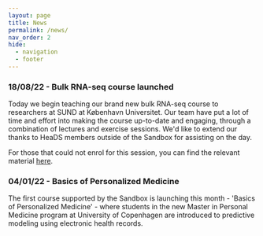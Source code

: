 ```yaml
---
layout: page
title: News
permalink: /news/
nav_order: 2
hide:
  - navigation
  - footer
---
```


### 18/08/22 - Bulk RNA-seq course launched 

Today we begin teaching our brand new bulk RNA-seq course to researchers at SUND at København Universitet. 
Our team have put a lot of time and effort into making the course up-to-date and engaging, through a 
combination of lectures and exercise sessions. We'd like to extend our thanks to HeaDS members outside 
of the Sandbox for assisting on the day. 

For those that could not enrol for this session, you can find the relevant material [here](https://hds-sandbox.github.io/bulk_RNAseq_course/).

### 04/01/22 - Basics of Personalized Medicine

The first course supported by the Sandbox is launching this month - 'Basics of Personalized Medicine' - where students in the new Master in Personal Medicine program at University of Copenhagen are introduced to predictive modeling using electronic health records.
